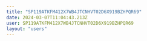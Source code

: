 ```yaml
---
title: "SP119ATKFM412X7WB4JTCNHVT02D6X919BZHPQR69"
date: 2024-03-07T11:04:43.213Z
user: SP119ATKFM412X7WB4JTCNHVT02D6X919BZHPQR69
layout: "users"
---
```

    